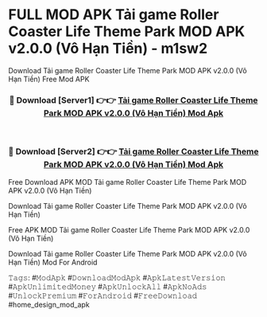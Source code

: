 # FULL MOD APK Tải game Roller Coaster Life Theme Park MOD APK v2.0.0 (Vô Hạn Tiền) - m1sw2
Download Tải game Roller Coaster Life Theme Park MOD APK v2.0.0 (Vô Hạn Tiền) Free Mod APK

<div align="center">
<h3>🔴 Download [Server1] 👉👉 <a href="https://apk-comot.site?title=Tải_game_Roller_Coaster_Life_Theme_Park_MOD_APK_v2.0.0_(Vô_Hạn_Tiền)">Tải game Roller Coaster Life Theme Park MOD APK v2.0.0 (Vô Hạn Tiền) Mod Apk</a></h3><br>

<h3>🔴 Download [Server2] 👉👉 <a href="https://apk-comot.site?title=Tải_game_Roller_Coaster_Life_Theme_Park_MOD_APK_v2.0.0_(Vô_Hạn_Tiền)">Tải game Roller Coaster Life Theme Park MOD APK v2.0.0 (Vô Hạn Tiền) Mod Apk</a></h3>
</div>


Free Download APK MOD Tải game Roller Coaster Life Theme Park MOD APK v2.0.0 (Vô Hạn Tiền)

Download Tải game Roller Coaster Life Theme Park MOD APK v2.0.0 (Vô Hạn Tiền) 

Free APK MOD Tải game Roller Coaster Life Theme Park MOD APK v2.0.0 (Vô Hạn Tiền) 

Download Tải game Roller Coaster Life Theme Park MOD APK v2.0.0 (Vô Hạn Tiền) Mod For Android

𝚃𝚊𝚐𝚜: #𝙼𝚘𝚍𝙰𝚙𝚔 #𝙳𝚘𝚠𝚗𝚕𝚘𝚊𝚍𝙼𝚘𝚍𝙰𝚙𝚔 #𝙰𝚙𝚔𝙻𝚊𝚝𝚎𝚜𝚝𝚅𝚎𝚛𝚜𝚒𝚘𝚗 #𝙰𝚙𝚔𝚄𝚗𝚕𝚒𝚖𝚒𝚝𝚎𝚍𝙼𝚘𝚗𝚎𝚢 #𝙰𝚙𝚔𝚄𝚗𝚕𝚘𝚌𝚔𝙰𝚕𝚕 #𝙰𝚙𝚔𝙽𝚘𝙰𝚍𝚜 #𝚄𝚗𝚕𝚘𝚌𝚔𝙿𝚛𝚎𝚖𝚒𝚞𝚖 #𝙵𝚘𝚛𝙰𝚗𝚍𝚛𝚘𝚒𝚍 #𝙵𝚛𝚎𝚎𝙳𝚘𝚠𝚗𝚕𝚘𝚊𝚍 #home_design_mod_apk